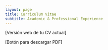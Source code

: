 ```yaml
---
layout: page
title: Curriculum Vitae
subtitle: Academic & Professional Experience
---
```


[Versión web de tu CV actual]

[Botón para descargar PDF]
